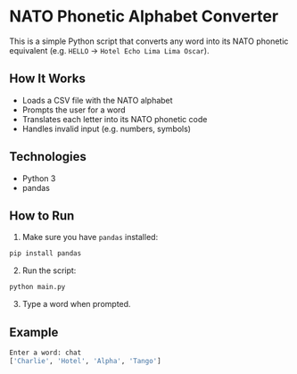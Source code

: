 # NATO Phonetic Alphabet Converter

This is a simple Python script that converts any word into its NATO phonetic equivalent (e.g. `HELLO` → `Hotel Echo Lima Lima Oscar`).

## How It Works

- Loads a CSV file with the NATO alphabet
- Prompts the user for a word
- Translates each letter into its NATO phonetic code
- Handles invalid input (e.g. numbers, symbols)

## Technologies

- Python 3
- pandas

## How to Run

1. Make sure you have `pandas` installed:
```bash
pip install pandas
```
2. Run the script:
```bash
python main.py
```
3. Type a word when prompted.

## Example

```bash
Enter a word: chat
['Charlie', 'Hotel', 'Alpha', 'Tango']
